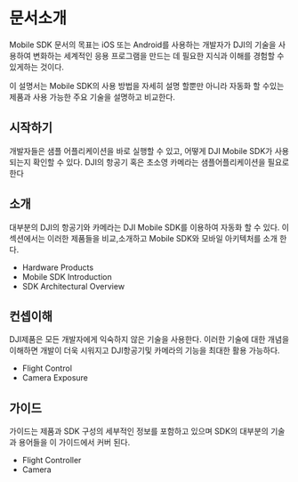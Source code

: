 # 문서소개

Mobile SDK 문서의 목표는 iOS 또는 Android를 사용하는 개발자가 DJI의 기술을 사용하여 변화하는 세계적인 응용 프로그램을 만드는 데 필요한 지식과 이해를 경험할 수있게하는 것이다.

이 설명서는 Mobile SDK의 사용 방법을 자세히 설명 할뿐만 아니라 자동화 할 수있는 제품과 사용 가능한 주요 기술을 설명하고 비교한다. 

## 시작하기 

개발자들은 샘플 어플리케이션을 바로 실행할 수 있고, 어떻게 DJI Mobile SDK가 사용되는지 확인할 수 있다. DJI의 항공기 혹은 초소영 카메라는 샘플어플리케이션을 필요로 한다

## 소개 

대부분의 DJI의 항공기와 카메라는 DJI Mobile SDK를 이용하여 자동화 할 수 있다. 이 섹션에서는 이러한 제품들을 비교,소개하고 Mobile SDK와 모바일 아키텍처를 소개 한다. 

- Hardware Products
- Mobile SDK Introduction
- SDK Architectural Overview

## 컨셉이해

DJI제품은 모든 개발자에게 익숙하지 않은 기술을 사용한다. 이러한 기술에 대한 개념을 이해하면 개발이 더욱 시워지고 DJI항공기및 카메라의 기능을 최대한 활용 가능하다.

- Flight Control
- Camera Exposure

## 가이드

가이드는 제품과 SDK 구성의 세부적인 정보를 포함하고 있으며 SDK의 대부분의 기술과 용어들을 이 가이드에서 커버 된다.

- Flight Controller 
- Camera
